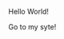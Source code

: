 Hello World!
<html lan="ru">
  <head>
    <meta charset="UTF-8>
                   <style>
                   body {
            background: url(Image/BackGround.webp);
            background-position: center center;
            background-repeat: no-repeat;
            background-attachment: fixed;
            background-size: cover;
            background-color: #0d4363;
            margin: 0;
            color: #ffffff;
            justify-content: space-around;
            align-items: center;

        }
                   
  </head>
                   <body>
<a href="Page_Main.html">Go to my syte!</a>
                        </body>
</html>
